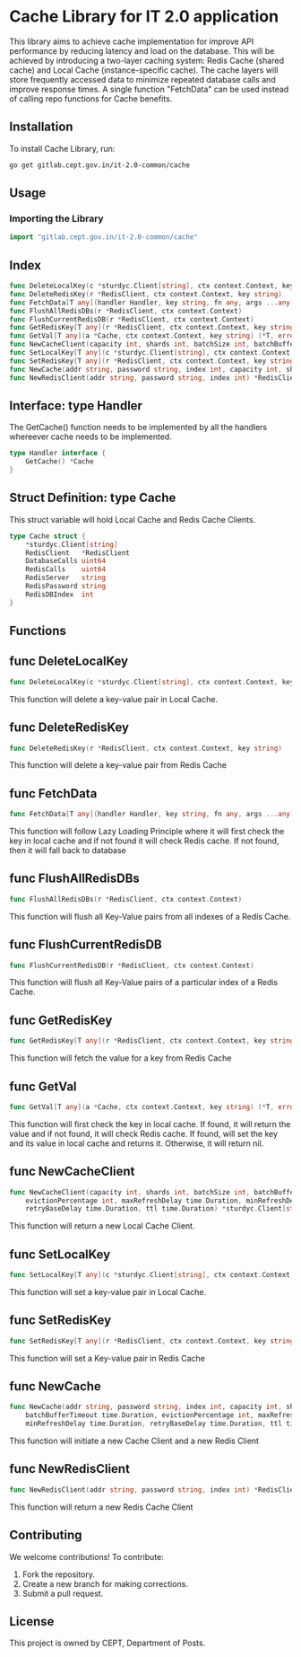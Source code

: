 # Cache Library for IT 2.0 application
This library aims to achieve cache implementation for improve API performance by reducing latency and load on the database. This will be achieved by introducing a two-layer caching system: Redis Cache (shared cache) and Local Cache (instance-specific cache). The cache layers will store frequently accessed data to minimize repeated database calls and improve response times. A single function "FetchData" can be used instead of calling repo functions for Cache benefits.

## Installation
To install Cache Library, run:

```bash
go get gitlab.cept.gov.in/it-2.0-common/cache
```

## Usage

### Importing the Library

```go
import "gitlab.cept.gov.in/it-2.0-common/cache"
```

## Index
```go
func DeleteLocalKey(c *sturdyc.Client[string], ctx context.Context, key string)
func DeleteRedisKey(r *RedisClient, ctx context.Context, key string)
func FetchData[T any](handler Handler, key string, fn any, args ...any) (T, error)
func FlushAllRedisDBs(r *RedisClient, ctx context.Context)
func FlushCurrentRedisDB(r *RedisClient, ctx context.Context)
func GetRedisKey[T any](r *RedisClient, ctx context.Context, key string) *T
func GetVal[T any](a *Cache, ctx context.Context, key string) (*T, error)
func NewCacheClient(capacity int, shards int, batchSize int, batchBufferTimeout time.Duration, evictionPercentage int, maxRefreshDelay time.Duration, minRefreshDelay time.Duration, retryBaseDelay time.Duration, ttl time.Duration) *sturdyc.Client[string]
func SetLocalKey[T any](c *sturdyc.Client[string], ctx context.Context, key string, value *T)
func SetRedisKey[T any](r *RedisClient, ctx context.Context, key string, value *T)
func NewCache(addr string, password string, index int, capacity int, shards int, batchSize int, batchBufferTimeout time.Duration, evictionPercentage int, maxRefreshDelay time.Duration, minRefreshDelay time.Duration, retryBaseDelay time.Duration, ttl time.Duration) (*Cache, error)
func NewRedisClient(addr string, password string, index int) *RedisClient
```

## Interface: type Handler
The GetCache() function needs to be implemented by all the handlers whereever cache needs to be implemented.
```go
type Handler interface {
    GetCache() *Cache
}
```

## Struct Definition: type Cache
This struct variable will hold Local Cache and Redis Cache Clients.
```go
type Cache struct {
    *sturdyc.Client[string]
    RedisClient   *RedisClient
    DatabaseCalls uint64
    RedisCalls    uint64
    RedisServer   string
    RedisPassword string
    RedisDBIndex  int
}
```

## Functions
## func DeleteLocalKey
```go
func DeleteLocalKey(c *sturdyc.Client[string], ctx context.Context, key string)
```
This function will delete a key-value pair in Local Cache.

## func DeleteRedisKey
```go
func DeleteRedisKey(r *RedisClient, ctx context.Context, key string)
```
This function will delete a key-value pair from Redis Cache

## func FetchData
```go
func FetchData[T any](handler Handler, key string, fn any, args ...any) (T, error)
```
This function will follow Lazy Loading Principle where it will first check the key in local cache and if not found it will check Redis cache. If not found, then it will fall back to database

## func FlushAllRedisDBs
```go
func FlushAllRedisDBs(r *RedisClient, ctx context.Context)
```
This function will flush all Key-Value pairs from all indexes of a Redis Cache.

## func FlushCurrentRedisDB
```go
func FlushCurrentRedisDB(r *RedisClient, ctx context.Context)
```
This function will flush all Key-Value pairs of a particular index of a Redis Cache.

## func GetRedisKey
```go
func GetRedisKey[T any](r *RedisClient, ctx context.Context, key string) *T
```
This function will fetch the value for a key from Redis Cache

## func GetVal
```go
func GetVal[T any](a *Cache, ctx context.Context, key string) (*T, error)
```
This function will first check the key in local cache. If found, it will return the value and if not found, it will check Redis cache. If found, will set the key and its value in local cache and returns it. Otherwise, it will return nil.

## func NewCacheClient
```go
func NewCacheClient(capacity int, shards int, batchSize int, batchBufferTimeout time.Duration,
    evictionPercentage int, maxRefreshDelay time.Duration, minRefreshDelay time.Duration,
    retryBaseDelay time.Duration, ttl time.Duration) *sturdyc.Client[string]
```
This function will return a new Local Cache Client.

## func SetLocalKey
```go
func SetLocalKey[T any](c *sturdyc.Client[string], ctx context.Context, key string, value *T)
```
This function will set a key-value pair in Local Cache.

## func SetRedisKey
```go
func SetRedisKey[T any](r *RedisClient, ctx context.Context, key string, value *T)
```
This function will set a Key-value pair in Redis Cache

## func NewCache
```go
func NewCache(addr string, password string, index int, capacity int, shards int, batchSize int,
    batchBufferTimeout time.Duration, evictionPercentage int, maxRefreshDelay time.Duration,
    minRefreshDelay time.Duration, retryBaseDelay time.Duration, ttl time.Duration) (*Cache, error)
```
This function will initiate a new Cache Client and a new Redis Client

## func NewRedisClient
```go
func NewRedisClient(addr string, password string, index int) *RedisClient
```
This function will return a new Redis Cache Client

## Contributing

We welcome contributions! To contribute:

1. Fork the repository.
2. Create a new branch for making corrections.
3. Submit a pull request.

## License

This project is owned by CEPT, Department of Posts.
